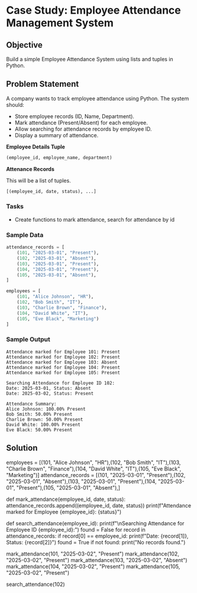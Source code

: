 # Case Study: Employee Attendance Management System

## Objective

Build a simple Employee Attendance System using lists and tuples in Python.

## Problem Statement

A company wants to track employee attendance using Python. The system should:

- Store employee records (ID, Name, Department).
- Mark attendance (Present/Absent) for each employee.
- Allow searching for attendance records by employee ID.
- Display a summary of attendance.

**Employee Details Tuple**

```python
(employee_id, employee_name, department)
```

**Attenance Records**

This will be a list of tuples.
```python
[(employee_id, date, status), ...]
```

### Tasks

- Create functions to mark attendance, search for attendance by id

### Sample Data

```python
attendance_records = [
    (101, "2025-03-01", "Present"),
    (102, "2025-03-01", "Absent"),
    (103, "2025-03-01", "Present"),
    (104, "2025-03-01", "Present"),
    (105, "2025-03-01", "Absent"),
]

employees = [
    (101, "Alice Johnson", "HR"),
    (102, "Bob Smith", "IT"),
    (103, "Charlie Brown", "Finance"),
    (104, "David White", "IT"),
    (105, "Eve Black", "Marketing")
]

```

### Sample Output

```
Attendance marked for Employee 101: Present
Attendance marked for Employee 102: Present
Attendance marked for Employee 103: Absent
Attendance marked for Employee 104: Present
Attendance marked for Employee 105: Present

Searching Attendance for Employee ID 102:
Date: 2025-03-01, Status: Absent
Date: 2025-03-02, Status: Present

Attendance Summary:
Alice Johnson: 100.00% Present
Bob Smith: 50.00% Present
Charlie Brown: 50.00% Present
David White: 100.00% Present
Eve Black: 50.00% Present
```


## Solution

employees = [(101, "Alice Johnson", "HR"),(102, "Bob Smith", "IT"),(103, "Charlie Brown", "Finance"),(104, "David White", "IT"),(105, "Eve Black", "Marketing")]
attendance_records = [(101, "2025-03-01", "Present"),(102, "2025-03-01", "Absent"),(103, "2025-03-01", "Present"),(104, "2025-03-01", "Present"),(105, "2025-03-01", "Absent"),]

def mark_attendance(employee_id, date, status):
    attendance_records.append((employee_id, date, status))
    print(f"Attendance marked for Employee {employee_id}: {status}")

def search_attendance(employee_id):
    print(f"\nSearching Attendance for Employee ID {employee_id}:")
    found = False
    for record in attendance_records:
        if record[0] == employee_id:
            print(f"Date: {record[1]}, Status: {record[2]}")
            found = True
    if not found:
        print("No records found.")
        
mark_attendance(101, "2025-03-02", "Present")
mark_attendance(102, "2025-03-02", "Present")
mark_attendance(103, "2025-03-02", "Absent")
mark_attendance(104, "2025-03-02", "Present")
mark_attendance(105, "2025-03-02", "Present")

search_attendance(102)

